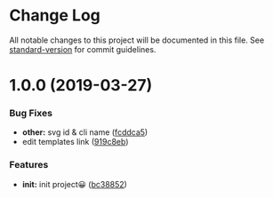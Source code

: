 # Change Log

All notable changes to this project will be documented in this file. See [standard-version](https://github.com/conventional-changelog/standard-version) for commit guidelines.

<a name="1.0.0"></a>
# 1.0.0 (2019-03-27)


### Bug Fixes

* **other:** svg id & cli name ([fcddca5](https://github.com/ixiaer/icon/commit/fcddca5))
* edit templates link ([919c8eb](https://github.com/ixiaer/icon/commit/919c8eb))


### Features

* **init:** init project😀 ([bc38852](https://github.com/ixiaer/icon/commit/bc38852))
